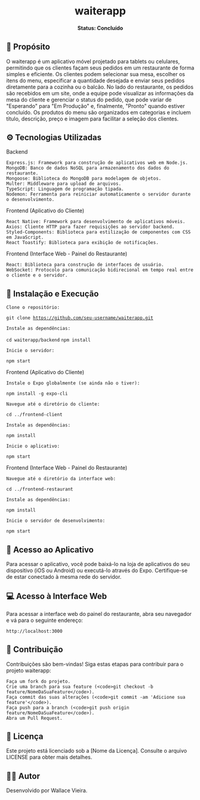 <h1 align="center">waiterapp</h1>
<h4 align="center">Status: Concluído</h4>
<h2>🚀 Propósito</h2>

O waiterapp é um aplicativo móvel projetado para tablets ou celulares, permitindo que os clientes façam seus pedidos em um restaurante de forma simples e eficiente. Os clientes podem selecionar sua mesa, escolher os itens do menu, especificar a quantidade desejada e enviar seus pedidos diretamente para a cozinha ou o balcão. No lado do restaurante, os pedidos são recebidos em um site, onde a equipe pode visualizar as informações da mesa do cliente e gerenciar o status do pedido, que pode variar de "Esperando" para "Em Produção" e, finalmente, "Pronto" quando estiver concluído. Os produtos do menu são organizados em categorias e incluem título, descrição, preço e imagem para facilitar a seleção dos clientes.
<h2>⚙️ Tecnologias Utilizadas</h2>
Backend

    Express.js: Framework para construção de aplicativos web em Node.js.
    MongoDB: Banco de dados NoSQL para armazenamento dos dados do restaurante.
    Mongoose: Biblioteca do MongoDB para modelagem de objetos.
    Multer: Middleware para upload de arquivos.
    TypeScript: Linguagem de programação tipada.
    Nodemon: Ferramenta para reiniciar automaticamente o servidor durante o desenvolvimento.

Frontend (Aplicativo do Cliente)

    React Native: Framework para desenvolvimento de aplicativos móveis.
    Axios: Cliente HTTP para fazer requisições ao servidor backend.
    Styled-Components: Biblioteca para estilização de componentes com CSS em JavaScript.
    React Toastify: Biblioteca para exibição de notificações.

Frontend (Interface Web - Painel do Restaurante)

    React: Biblioteca para construção de interfaces de usuário.
    WebSocket: Protocolo para comunicação bidirecional em tempo real entre o cliente e o servidor.

<h2>🔧 Instalação e Execução</h2>

    Clone o repositório:

<code>git clone https://github.com/seu-username/waiterapp.git</code>

    Instale as dependências:

<code>cd waiterapp/backend</code>
<code>npm install</code>

    Inicie o servidor:

<code>npm start</code>

Frontend (Aplicativo do Cliente)

    Instale o Expo globalmente (se ainda não o tiver):

<code>npm install -g expo-cli</code>

    Navegue até o diretório do cliente:

<code>cd ../frontend-client</code>

    Instale as dependências:

<code>npm install</code>

    Inicie o aplicativo:

<code>npm start</code>

Frontend (Interface Web - Painel do Restaurante)

    Navegue até o diretório da interface web:

<code>cd ../frontend-restaurant</code>

    Instale as dependências:

<code>npm install</code>

    Inicie o servidor de desenvolvimento:

<code>npm start</code>

<h2>📱 Acesso ao Aplicativo</h2>

Para acessar o aplicativo, você pode baixá-lo na loja de aplicativos do seu dispositivo (iOS ou Android) ou executá-lo através do Expo. Certifique-se de estar conectado à mesma rede do servidor.
<h2>💻 Acesso à Interface Web</h2>

Para acessar a interface web do painel do restaurante, abra seu navegador e vá para o seguinte endereço:

<code>http://localhost:3000</code>

<h2>🤝 Contribuição</h2>

Contribuições são bem-vindas! Siga estas etapas para contribuir para o projeto waiterapp:

    Faça um fork do projeto.
    Crie uma branch para sua feature (<code>git checkout -b feature/NomeDaSuaFeature</code>).
    Faça commit das suas alterações (<code>git commit -am 'Adicione sua feature'</code>).
    Faça push para a branch (<code>git push origin feature/NomeDaSuaFeature</code>).
    Abra um Pull Request.

<h2>📝 Licença</h2>

Este projeto está licenciado sob a [Nome da Licença]. Consulte o arquivo LICENSE para obter mais detalhes.
<h2>👨‍💻 Autor</h2>

Desenvolvido por Wallace Vieira.
